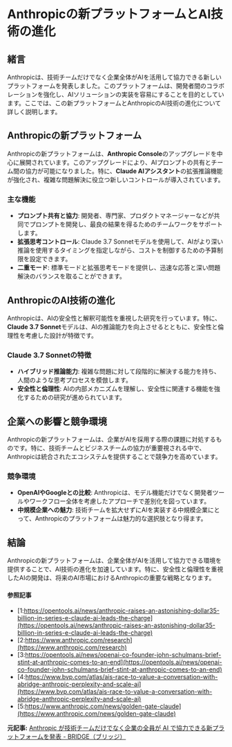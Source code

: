 # Anthropicの新プラットフォームとAI技術の進化

## 緒言

Anthropicは、技術チームだけでなく企業全体がAIを活用して協力できる新しいプラットフォームを発表しました。このプラットフォームは、開発者間のコラボレーションを強化し、AIソリューションの実装を容易にすることを目的としています。ここでは、この新プラットフォームとAnthropicのAI技術の進化について詳しく説明します。

## Anthropicの新プラットフォーム

Anthropicの新プラットフォームは、**Anthropic Console**のアップグレードを中心に展開されています。このアップグレードにより、AIプロンプトの共有とチーム間の協力が可能になりました。特に、**Claude AIアシスタント**の拡張推論機能が強化され、複雑な問題解決に役立つ新しいコントロールが導入されています。

### 主な機能

- **プロンプト共有と協力**: 開発者、専門家、プロダクトマネージャーなどが共同でプロンプトを開発し、最良の結果を得るためのチームワークをサポートします。
- **拡張思考コントロール**: Claude 3.7 Sonnetモデルを使用して、AIがより深い推論を使用するタイミングを指定しながら、コストを制御するための予算制限を設定できます。
- **二重モード**: 標準モードと拡張思考モードを提供し、迅速な応答と深い問題解決のバランスを取ることができます。

## AnthropicのAI技術の進化

Anthropicは、AIの安全性と解釈可能性を重視した研究を行っています。特に、**Claude 3.7 Sonnet**モデルは、AIの推論能力を向上させるとともに、安全性と倫理性を考慮した設計が特徴です。

### Claude 3.7 Sonnetの特徴

- **ハイブリッド推論能力**: 複雑な問題に対して段階的に解決する能力を持ち、人間のような思考プロセスを模倣します。
- **安全性と倫理性**: AIの内部メカニズムを理解し、安全性に関連する機能を強化するための研究が進められています。

## 企業への影響と競争環境

Anthropicの新プラットフォームは、企業がAIを採用する際の課題に対処するものです。特に、技術チームとビジネスチームの協力が重要視される中で、Anthropicは統合されたエコシステムを提供することで競争力を高めています。

### 競争環境

- **OpenAIやGoogleとの比較**: Anthropicは、モデル機能だけでなく開発者ツールやワークフロー全体を考慮したアプローチで差別化を図っています。
- **中規模企業への魅力**: 技術チームを拡大せずにAIを実装する中規模企業にとって、Anthropicのプラットフォームは魅力的な選択肢となり得ます。

## 結論

Anthropicの新プラットフォームは、企業全体がAIを活用して協力できる環境を提供することで、AI技術の進化を加速しています。特に、安全性と倫理性を重視したAIの開発は、将来のAI市場におけるAnthropicの重要な戦略となります。

#### 参照記事
- [1:https://opentools.ai/news/anthropic-raises-an-astonishing-dollar35-billion-in-series-e-claude-ai-leads-the-charge](https://opentools.ai/news/anthropic-raises-an-astonishing-dollar35-billion-in-series-e-claude-ai-leads-the-charge)
- [2:https://www.anthropic.com/research](https://www.anthropic.com/research)
- [3:https://opentools.ai/news/openai-co-founder-john-schulmans-brief-stint-at-anthropic-comes-to-an-end](https://opentools.ai/news/openai-co-founder-john-schulmans-brief-stint-at-anthropic-comes-to-an-end)
- [4:https://www.bvp.com/atlas/ais-race-to-value-a-conversation-with-abridge-anthropic-perplexity-and-scale-ai](https://www.bvp.com/atlas/ais-race-to-value-a-conversation-with-abridge-anthropic-perplexity-and-scale-ai)
- [5:https://www.anthropic.com/news/golden-gate-claude](https://www.anthropic.com/news/golden-gate-claude)


**元記事:** [Anthropic が技術チームだけでなく企業の全員が AI で協力できる新プラットフォームを発表 - BRIDGE（ブリッジ）](https://thebridge.jp/2025/03/anthropic-just-launched-a-new-platform-that-lets-everyone-in-your-company-collaborate-on-ai-not-just-the-tech-team)
